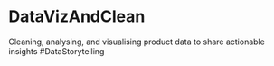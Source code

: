 # DataVizAndClean
Cleaning, analysing, and visualising product data to share actionable insights #DataStorytelling 
